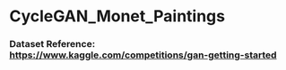 # CycleGAN_Monet_Paintings
### Dataset Reference: https://www.kaggle.com/competitions/gan-getting-started
